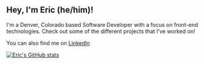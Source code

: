 ## Hey, I'm Eric (he/him)!

I'm a Denver, Colorado based Software Developer with a focus on front-end technologies.  Check out some of the different projects that I've worked on!

You can also find me on [LinkedIn](https://www.linkedin.com/in/eric-rabun-5b20a874/)

[![Eric's GitHub stats](https://github-readme-stats.vercel.app/api?username=errabun)](https://github.com/anuraghazra/github-readme-stats)

